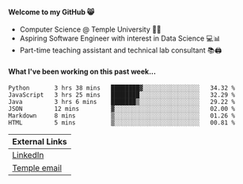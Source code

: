 #### Welcome to my GitHub 😸
  * Computer Science @ Temple University 🍒🦉
  * Aspiring Software Engineer with interest in Data Science 💻📊
  * Part-time teaching assistant and technical lab consultant 📚🖨️

#### What I've been working on this past week...
<!--START_SECTION:waka-->

```text
Python       3 hrs 38 mins   ████████▓░░░░░░░░░░░░░░░░   34.32 %
JavaScript   3 hrs 25 mins   ████████░░░░░░░░░░░░░░░░░   32.29 %
Java         3 hrs 6 mins    ███████▒░░░░░░░░░░░░░░░░░   29.22 %
JSON         12 mins         ▓░░░░░░░░░░░░░░░░░░░░░░░░   02.00 %
Markdown     8 mins          ▒░░░░░░░░░░░░░░░░░░░░░░░░   01.26 %
HTML         5 mins          ▒░░░░░░░░░░░░░░░░░░░░░░░░   00.81 %
```

<!--END_SECTION:waka-->

| External Links | 
| -------------- | 
| [LinkedIn](https://linkedin.com/in/shullender) |
| [Temple email](mailto:stephull@temple.edu) |
